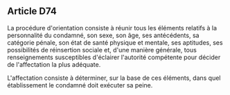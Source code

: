 Article D74
----
La procédure d'orientation consiste à réunir tous les éléments relatifs à la
personnalité du condamné, son sexe, son âge, ses antécédents, sa catégorie
pénale, son état de santé physique et mentale, ses aptitudes, ses possibilités
de réinsertion sociale et, d'une manière générale, tous renseignements
susceptibles d'éclairer l'autorité compétente pour décider de l'affectation la
plus adéquate.

L'affectation consiste à déterminer, sur la base de ces éléments, dans quel
établissement le condamné doit exécuter sa peine.
